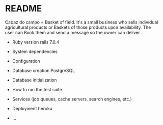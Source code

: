 # README

Cabaz do campo = Basket of field. 
It's a small business who sells individual agricultural products or Baskets of those products upon availability. 
The user can Book them and send a message so the owner can deliver .

* Ruby version
rails 7.0.4

* System dependencies

* Configuration

* Database creation
PostgreSQL

* Database initialization

* How to run the test suite

* Services (job queues, cache servers, search engines, etc.)

* Deployment 
  heroku
* ...
